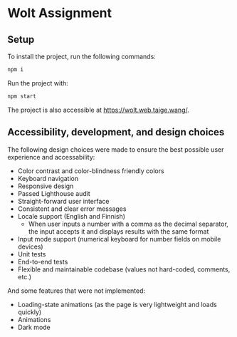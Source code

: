 # Wolt Assignment

## Setup

To install the project, run the following commands:

```bash
npm i
```

Run the project with:

```bash
npm start
```

The project is also accessible at <https://wolt.web.taige.wang/>.

## Accessibility, development, and design choices

The following design choices were made to ensure the best possible user experience and accessability:

- Color contrast and color-blindness friendly colors
- Keyboard navigation
- Responsive design
- Passed Lighthouse audit
- Straight-forward user interface
- Consistent and clear error messages
- Locale support (English and Finnish)
  - When user inputs a number with a comma as the decimal separator, the input accepts it and displays results with the same format
- Input mode support (numerical keyboard for number fields on mobile devices)
- Unit tests
- End-to-end tests
- Flexible and maintainable codebase (values not hard-coded, comments, etc.)

And some features that were not implemented:

- Loading-state animations (as the page is very lightweight and loads quickly)
- Animations
- Dark mode
